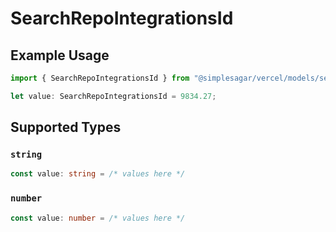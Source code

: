 # SearchRepoIntegrationsId

## Example Usage

```typescript
import { SearchRepoIntegrationsId } from "@simplesagar/vercel/models/searchrepoop.js";

let value: SearchRepoIntegrationsId = 9834.27;
```

## Supported Types

### `string`

```typescript
const value: string = /* values here */
```

### `number`

```typescript
const value: number = /* values here */
```

